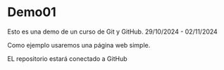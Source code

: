 # Demo01

Esto es una demo de un curso de Git y GitHub.
29/10/2024 - 02/11/2024

Como ejemplo usaremos una página web simple.

EL repositorio estará conectado a GitHub
